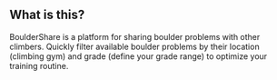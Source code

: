## What is this?

BoulderShare is a platform for sharing boulder problems with other climbers. Quickly filter available boulder problems by their location (climbing gym) and grade (define your grade range) to optimize your training routine.
